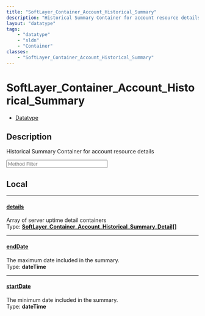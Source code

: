 ```yaml
---
title: "SoftLayer_Container_Account_Historical_Summary"
description: "Historical Summary Container for account resource details"
layout: "datatype"
tags:
    - "datatype"
    - "sldn"
    - "Container"
classes:
    - "SoftLayer_Container_Account_Historical_Summary"
---
```


# SoftLayer_Container_Account_Historical_Summary
<div id='service-datatype'>
    <ul id='sldn-reference-tabs'>
        <li id='datatype'> <a href='/reference/datatypes/SoftLayer_Container_Account_Historical_Summary' >Datatype</a></li>
    </ul>
</div>

## Description 
Historical Summary Container for account resource details 





<!-- Service Filer BEGIN -->
<div class="view-filters">
        <div class="clearfix">
            <div class="search-input-box">
                <input placeholder="Method Filter" onkeyup="titleSearch(inputId='prop-input', divId='properties', elementClass='prop-row')" 
                    type="text" id="prop-input" value="" size="30" maxlength="128" class="form-text">
            </div>
        </div>
</div>
<!-- Service Filer END -->

<div id="properties" class="content">
<div id="localProperties" class="prop-content" >

## Local
-----
[details]: #details
#### [details]
Array of server uptime detail containers  
<span class="type-label">Type: </span>**<a href='/reference/datatypes/SoftLayer_Container_Account_Historical_Summary_Detail'>SoftLayer_Container_Account_Historical_Summary_Detail[] </a>**

-----
[endDate]: #enddate
#### [endDate]
The maximum date included in the summary.  
<span class="type-label">Type: </span>**dateTime**

-----
[startDate]: #startdate
#### [startDate]
The minimum date included in the summary.  
<span class="type-label">Type: </span>**dateTime**

</div>
<!-- LOCAL PROPERTY END -->

</div>


